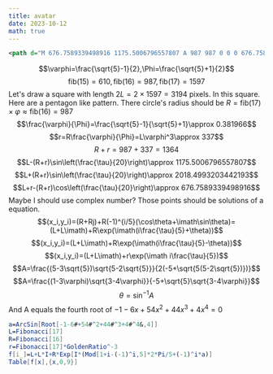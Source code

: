 ```yaml
---
title: avatar
date: 2023-10-12
math: true
---
```

```xml
<path d="M 676.7589339498916 1175.5006796557807 A 987 987 0 0 0 676.7589339498916 2018.4993203442193 L 1974.0004531038537974 1597 L 676.7589339498916 1175.5006796557807" fill="white" id="sector"/>
```
$$\varphi=\frac{\sqrt{5}-1}{2},\Phi=\frac{\sqrt{5}+1}{2}$$
$$\mathrm{fib}(15)=610,\mathrm{fib}(16)=987,\mathrm{fib}(17)=1597$$
Let's draw a square with length $2L=2\times 1597=3194$ pixels.
In this square. Here are a pentagon like pattern.
There circle's radius should be $R = \mathrm{fib}(17)\times \varphi\approx \mathrm{fib}(16) = 987$
$$\frac{\varphi}{\Phi}=\frac{\sqrt{5}-1}{\sqrt{5}+1}\approx 0.381966$$
$$r=R\frac{\varphi}{\Phi}=L\varphi^3\approx 337$$
$$R+r=987+337=1364$$
$$L-(R+r)\sin\left(\frac{\tau}{20}\right)\approx 1175.5006796557807$$
$$L+(R+r)\sin\left(\frac{\tau}{20}\right)\approx 2018.4993203442193$$
$$L+r-(R+r)\cos\left(\frac{\tau}{20}\right)\approx 676.7589339498916$$
Maybe I should use complex number?
Those points should be solutions of a equation.
$$(x_i,y_i)=(R+Rj)+R(-1)^{i/5}(\cos\theta+\imath\sin\theta)=(L+L\imath)+R\exp(\imath(i\frac{\tau}{5}+\theta))$$
$$(x_i,y_i)=(L+L\imath)+R\exp(\imath(i\frac{\tau}{5}-\theta))$$
$$(x_i,y_i)=(L+L\imath)+r\exp(\imath i\frac{\tau}{5})$$
$$A=\frac{(5-3\sqrt{5})\sqrt{5-2\sqrt{5}}}{2(-5+\sqrt{5(5-2\sqrt{5})})}$$
$$A=\frac{(1-3\varphi)\sqrt{3-4\varphi}}{-5+\sqrt{5}\sqrt{3-4\varphi}}$$
$$\theta=\sin^{-1}A$$
And A equals the fourth root of $-1 - 6x + 54 x^2  + 44 x^3  + 4 x^4=0$
```mathematica
a=ArcSin[Root[-1-6#+54#^2+44#^3+4#^4&,4]]
L=Fibonacci[17]
R=Fibonacci[16]
r=Fibonacci[17]*GoldenRatio^-3
f[i_]=L+L*I+R*Exp[I*(Mod[1+i-(-1)^i,5]*2*Pi/5+(-1)^i*a)]
Table[f[x],{x,0,9}]
```
